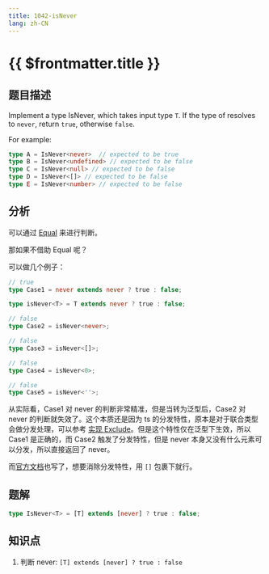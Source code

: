 ```yaml
---
title: 1042-isNever
lang: zh-CN
---
```


# {{ $frontmatter.title }}

## 题目描述

Implement a type IsNever, which takes input type `T`.
If the type of resolves to `never`, return `true`, otherwise `false`.

For example:

```ts
type A = IsNever<never>  // expected to be true
type B = IsNever<undefined> // expected to be false
type C = IsNever<null> // expected to be false
type D = IsNever<[]> // expected to be false
type E = IsNever<number> // expected to be false
```

## 分析

可以通过 [Equal](/summary/%E5%88%A4%E6%96%AD%E4%B8%A4%E4%B8%AA%E7%B1%BB%E5%9E%8B%E7%9B%B8%E7%AD%89.md) 来进行判断。

那如果不借助 Equal 呢？

可以做几个例子：

```ts
// true
type Case1 = never extends never ? true : false;

type isNever<T> = T extends never ? true : false;

// false
type Case2 = isNever<never>;

// false
type Case3 = isNever<[]>;

// false
type Case4 = isNever<0>;

// false
type Case5 = isNever<''>;
```

从实际看，Case1 对 never 的判断非常精准，但是当转为泛型后，Case2 对 never 的判断就失效了。这个本质还是因为 ts 的分发特性，原本是对于联合类型会做分发处理，可以参考 [实现 Exclude](/docs/easy/43-%E5%AE%9E%E7%8E%B0Exclude.md)。但是这个特性仅在泛型下生效，所以 Case1 是正确的，而 Case2 触发了分发特性，但是 never 本身又没有什么元素可以分发，所以直接返回了 never。

而[官方文档](https://www.typescriptlang.org/docs/handbook/2/conditional-types.html#distributive-conditional-types)也写了，想要消除分发特性，用 `[]` 包裹下就行。

## 题解

```ts
type IsNever<T> = [T] extends [never] ? true : false;
```

## 知识点

1. 判断 never: `[T] extends [never] ? true : false`